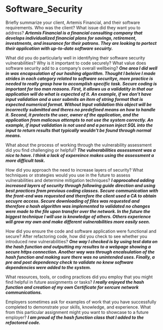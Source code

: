 # Software_Security

Briefly summarize your client, Artemis Financial, and their software requirements. Who was the client? What issue did they want you to address?
***Artemis Financial is a financial consulting company that develops individualized financial plans for savings, retirement, investments, and insurance for their patrons. They are looking to portect their application with up-to-date software secuirty.***

What did you do particularly well in identifying their software security vulnerabilities? Why is it important to code securely? What value does software security add to a company’s overall wellbeing?
***One area I did well in was encapsulation of our hashing algorithm. Thought I beleive I made strides in each category related to software securitye, more practice is needed to really grasp how to accomplish specific task. Secure coding is important for too man reasons. First, it allows us a validatity in that our application will do what is expected of it. An example, if we don't have input validation and a user submits an item of string format that is expected numerical format. Without Input validation this object will be incorrectly submitted and theres no predefined means on how to handle it. Second, it protects the user, owner of the application, and the application from malicous attempts to not use the system correctly. An example, if input validation is not used and a person inject SQL into the input to return results that typically wouldn't be found through normal means.***

What about the process of working through the vulnerability assessment did you find challenging or helpful?
***The vulnerabilities assessment was a nice to have. I think a lack of expereince makes using the assessment a more difficult task.***

How did you approach the need to increase layers of security? What techniques or strategies would you use in the future to assess vulnerabilities and determine mitigation techniques?
***I approcahed adding increased layers of security through following guide direction and using best practices from previous coding classes. Secure communication with the front-end was requested and therefore the client used a CA to obtain secuyre access. Secure downloading of files was requested and therefore a hash algorithm was implemented to validated no changes were made to the file upon transfer over the network. In the future the biggest technique I will use is knowledge of others. Others experience will grow my own and make different vulnerabilities more easily seen.***

How did you ensure the code and software application were functional and secure? After refactoring code, how did you check to see whether you introduced new vulnerabilities?
***One way I checked is by using test data on the hash function and outputting my resultes to a webpage showing a secure https connection. Another way was through encalsulation of the hash function and making sure there was no unintended uses. Finally, a pre and post dependency check to validate no knew software dependencies were added to the system.***

What resources, tools, or coding practices did you employ that you might find helpful in future assignments or tasks?
***I really enjoyed the hash function and creation of my own Certificate for sercure network communications.***

Employers sometimes ask for examples of work that you have successfully completed to demonstrate your skills, knowledge, and experience. What from this particular assignment might you want to showcase to a future employer?
***I am proud of the hash function class that I added to the refactored code.***
